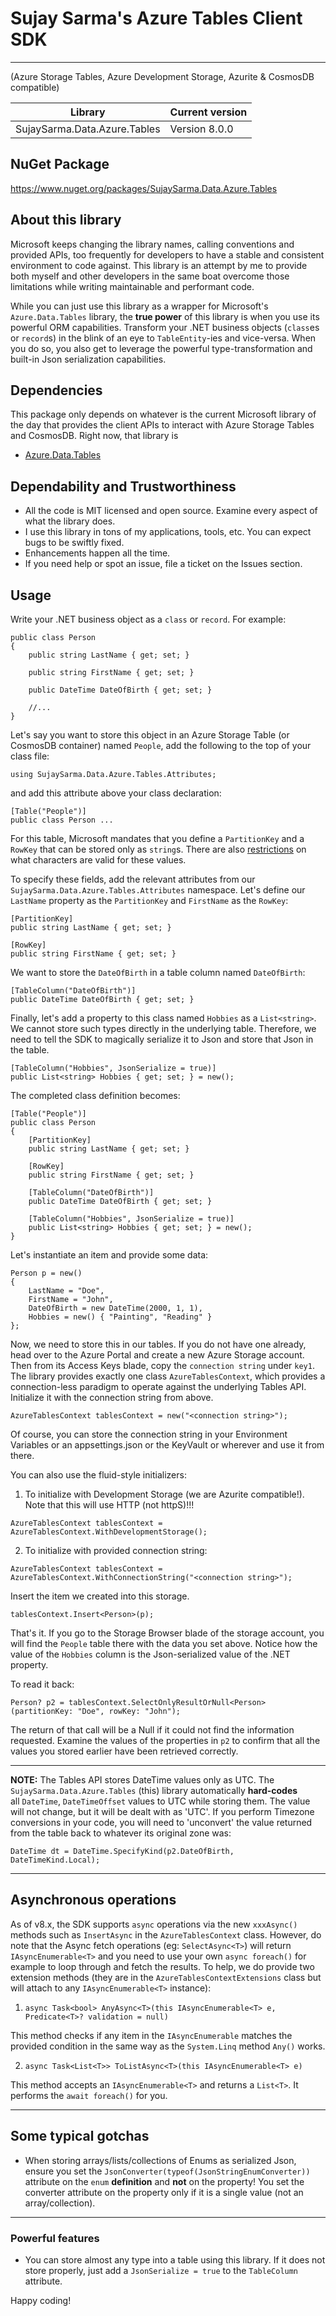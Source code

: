 ﻿# Sujay Sarma's Azure Tables Client SDK 
---

(Azure Storage Tables, Azure Development Storage, Azurite &amp; CosmosDB compatible)

Library                      | Current version
-----------------------------|------------------
SujaySarma.Data.Azure.Tables | Version 8.0.0

## NuGet Package
https://www.nuget.org/packages/SujaySarma.Data.Azure.Tables

## About this library
Microsoft keeps changing the library names, calling conventions and provided APIs, too frequently for developers to have a stable and 
consistent environment to code against. This library is an attempt by me to provide both myself and other developers in the same boat 
overcome those limitations while writing maintainable and performant code.

While you can just use this library as a wrapper for Microsoft's `Azure.Data.Tables` library, the **true power** of this library is 
when you use its powerful ORM capabilities. Transform your .NET business objects (`class`es or `record`s) in the blink of an eye to 
`TableEntity`-ies and vice-versa. When you do so, you also get to leverage the powerful type-transformation and built-in Json serialization 
capabilities.

## Dependencies
This package only depends on whatever is the current Microsoft library of the day that provides the client APIs to interact with 
Azure Storage Tables and CosmosDB. Right now, that library is 

- [Azure.Data.Tables](https://github.com/Azure/azure-sdk-for-net/tree/Azure.Data.Tables_12.7.1/sdk/tables/Azure.Data.Tables)

## Dependability and Trustworthiness

- All the code is MIT licensed and open source. Examine every aspect of what the library does.
- I use this library in tons of my applications, tools, etc. You can expect bugs to be swiftly fixed.
- Enhancements happen all the time.
- If you need help or spot an issue, file a ticket on the Issues section.

## Usage
Write your .NET business object as a `class` or `record`. For example:

```
public class Person
{
	public string LastName { get; set; }

	public string FirstName { get; set; }

	public DateTime DateOfBirth { get; set; }

	//...
}
```

Let's say you want to store this object in an Azure Storage Table (or CosmosDB container) named `People`, add the following to the top 
of your class file:

```
using SujaySarma.Data.Azure.Tables.Attributes;
```

and add this attribute above your class declaration:

```
[Table("People")]
public class Person ...
```

For this table, Microsoft mandates that you define a `PartitionKey` and a `RowKey` that can be stored only as `string`s. There are also 
[restrictions](https://learn.microsoft.com/en-us/rest/api/storageservices/understanding-the-table-service-data-model#system-properties) 
on what characters are valid for these values.

To specify these fields, add the relevant attributes from our `SujaySarma.Data.Azure.Tables.Attributes` namespace. Let's define our 
`LastName` property as the `PartitionKey` and `FirstName` as the `RowKey`:

```
[PartitionKey]
public string LastName { get; set; }

[RowKey]
public string FirstName { get; set; }
```

We want to store the `DateOfBirth` in a table column named `DateOfBirth`:

```
[TableColumn("DateOfBirth")]
public DateTime DateOfBirth { get; set; }
```

Finally, let's add a property to this class named `Hobbies` as a `List<string>`. We cannot store such types directly in the underlying table. 
Therefore, we need to tell the SDK to magically serialize it to Json and store that Json in the table.

```
[TableColumn("Hobbies", JsonSerialize = true)]
public List<string> Hobbies { get; set; } = new();
```

The completed class definition becomes:

```
[Table("People")]
public class Person
{
	[PartitionKey]
	public string LastName { get; set; }

	[RowKey]
	public string FirstName { get; set; }

	[TableColumn("DateOfBirth")]
	public DateTime DateOfBirth { get; set; }

	[TableColumn("Hobbies", JsonSerialize = true)]
	public List<string> Hobbies { get; set; } = new();
}
```

Let's instantiate an item and provide some data:

```
Person p = new() 
{
	LastName = "Doe",
	FirstName = "John",
	DateOfBirth = new DateTime(2000, 1, 1),
	Hobbies = new() { "Painting", "Reading" }
};
```

Now, we need to store this in our tables. If you do not have one already, head over to the Azure Portal and create a new 
Azure Storage account. Then from its Access Keys blade, copy the `connection string` under `key1`. The library provides exactly 
one class `AzureTablesContext`, which provides a connection-less paradigm to operate against the underlying Tables API. Initialize 
it with the connection string from above.

```
AzureTablesContext tablesContext = new("<connection string>");
```

Of course, you can store the connection string in your Environment Variables or an appsettings.json or the KeyVault or wherever and 
use it from there.

You can also use the fluid-style initializers:

1. To initialize with Development Storage (we are Azurite compatible!). Note that this will use HTTP (not httpS)!!!

```
AzureTablesContext tablesContext = AzureTablesContext.WithDevelopmentStorage();
```

2. To initialize with provided connection string:

```
AzureTablesContext tablesContext = AzureTablesContext.WithConnectionString("<connection string>");
```


Insert the item we created into this storage.

```
tablesContext.Insert<Person>(p);
```

That's it. If you go to the Storage Browser blade of the storage account, you will find the `People` table there with the data you 
set above. Notice how the value of the `Hobbies` column is the Json-serialized value of the .NET property.


To read it back:

```
Person? p2 = tablesContext.SelectOnlyResultOrNull<Person>(partitionKey: "Doe", rowKey: "John");
```

The return of that call will be a Null if it could not find the information requested. Examine the values of the properties in `p2` to 
confirm that all the values you stored earlier have been retrieved correctly. 

---

**NOTE:** The Tables API stores DateTime values only as UTC. The `SujaySarma.Data.Azure.Tables` (this) library automatically **hard-codes**  
all `DateTime`, `DateTimeOffset` values to UTC while storing them. The value will not change, but it will be dealt with as 'UTC'. If you 
perform Timezone conversions in your code, you will need to 'unconvert' the value returned from the table back to whatever its original 
zone was:

```
DateTime dt = DateTime.SpecifyKind(p2.DateOfBirth, DateTimeKind.Local);
```

---

## Asynchronous operations

As of v8.x, the SDK supports `async` operations via the new `xxxAsync()` methods such as `InsertAsync` in the `AzureTablesContext` class. However, 
do note that the Async fetch operations (eg: `SelectAsync<T>`) will return `IAsyncEnumerable<T>` and you need to use your own `async foreach()` for example 
to loop through and fetch the results. To help, we do provide two extension methods (they are in the `AzureTablesContextExtensions` class but will attach to 
any `IAsyncEnumerable<T>` instance):

1. `async Task<bool> AnyAsync<T>(this IAsyncEnumerable<T> e, Predicate<T>? validation = null)`

This method checks if any item in the `IAsyncEnumerable` matches the provided condition in the same way as the `System.Linq` method `Any()` works.

2. `async Task<List<T>> ToListAsync<T>(this IAsyncEnumerable<T> e)`

This method accepts an `IAsyncEnumerable<T>` and returns a `List<T>`. It performs the `await foreach()` for you.

---

## Some typical gotchas

- When storing arrays/lists/collections of Enums as serialized Json, ensure you set the `JsonConverter(typeof(JsonStringEnumConverter))` 
attribute on the `enum` **definition** and **not** on the property! You set the converter attribute on the property only if it is a 
single value (not an array/collection).

---

### Powerful features

- You can store almost any type into a table using this library. If it does not store properly, just add a `JsonSerialize = true` to the 
`TableColumn` attribute. 

Happy coding!

